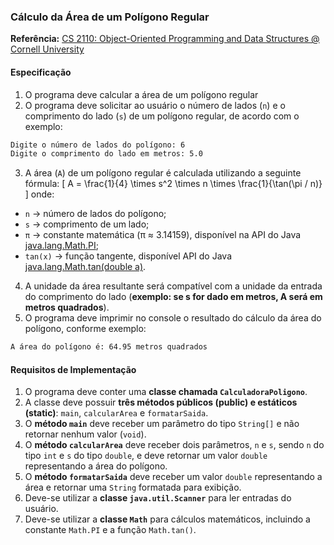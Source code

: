 ### Cálculo da Área de um Polígono Regular

**Referência:** [CS 2110: Object-Oriented Programming and Data Structures @ Cornell University](https://www.cs.cornell.edu/courses/cs2110/2025sp/assignments/a1_handout.html)

#### Especificação

1. O programa deve calcular a área de um polígono regular
2. O programa deve solicitar ao usuário o número de lados (`n`) e o comprimento do lado (`s`) de um polígono regular, de acordo com o exemplo:

```bash
Digite o número de lados do polígono: 6
Digite o comprimento do lado em metros: 5.0
```
3. A área (`A`) de um polígono regular é calculada utilizando a seguinte fórmula:
\[
A = \frac{1}{4} \times s^2 \times n \times \frac{1}{\tan(\pi / n)}
\]
onde:
- `n` → número de lados do polígono;
- `s` → comprimento de um lado;
- `π` → constante matemática (π ≈ 3.14159), disponível na API do Java [java.lang.Math.PI](https://docs.oracle.com/javase/8/docs/api/java/lang/Math.html#PI);
- `tan(x)` → função tangente, disponível API do Java [java.lang.Math.tan(double a)](https://docs.oracle.com/javase/8/docs/api/java/lang/Math.html#tan-double-).
4. A unidade da área resultante será compatível com a unidade da entrada do comprimento do lado (**exemplo: se s for dado em metros, A será em metros quadrados**).
5. O programa deve imprimir no console o resultado do cálculo da área do polígono, conforme exemplo:
```bash
A área do polígono é: 64.95 metros quadrados
```
#### Requisitos de Implementação
1. O programa deve conter uma **classe chamada `CalculadoraPoligono`**.
2. A classe deve possuir **três métodos públicos (public) e estáticos (static)**: `main`, `calcularArea` e `formatarSaida`.
3. O **método `main`** deve receber um parâmetro do tipo `String[]` e não retornar nenhum valor (`void`).
4. O **método `calcularArea`** deve receber dois parâmetros, `n` e `s`, sendo `n` do tipo `int` e `s` do tipo `double`, e deve retornar um valor `double` representando a área do polígono.
5. O **método `formatarSaida`** deve receber um valor `double` representando a área e retornar uma `String` formatada para exibição.
6. Deve-se utilizar a **classe `java.util.Scanner`** para ler entradas do usuário.
7. Deve-se utilizar a **classe `Math`** para cálculos matemáticos, incluindo a constante `Math.PI` e a função `Math.tan()`.
